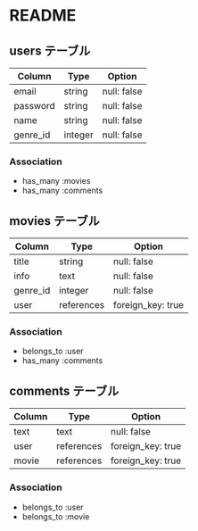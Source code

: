 # README
## users テーブル

|     Column       |  Type     |   Option         |
|----------------  |-----------|------------------|
| email            |  string   | null: false      | 
| password         |  string   | null: false      |
| name             |  string   | null: false      | 
| genre_id         |  integer  | null: false      |

### Association

- has_many :movies
- has_many :comments


## movies テーブル

|     Column       |  Type     |   Option         |
|----------------  |-----------|------------------|
| title            |  string   | null: false      | 
| info             |  text     | null: false      |
| genre_id         |  integer  | null: false      | 
| user             | references|foreign_key: true |

### Association

- belongs_to :user
- has_many :comments



## comments テーブル

|     Column       |  Type     |   Option         |
|----------------  |-----------|------------------|
| text             |  text     | null: false      | 
| user             | references| foreign_key: true|
| movie            | references| foreign_key: true|
        

### Association

- belongs_to :user
- belongs_to :movie
